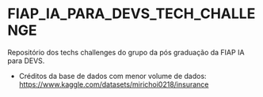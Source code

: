# FIAP_IA_PARA_DEVS_TECH_CHALLENGE
Repositório dos techs challenges do grupo da pós graduação da FIAP IA para DEVS.



* Créditos da base de dados com menor volume de dados:
https://www.kaggle.com/datasets/mirichoi0218/insurance
